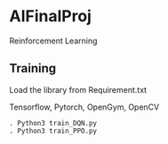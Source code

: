# AIFinalProj
Reinforcement Learning

## Training

Load the library from Requirement.txt

Tensorflow, Pytorch, OpenGym, OpenCV

```
. Python3 train_DQN.py
. Python3 train_PPO.py
```
